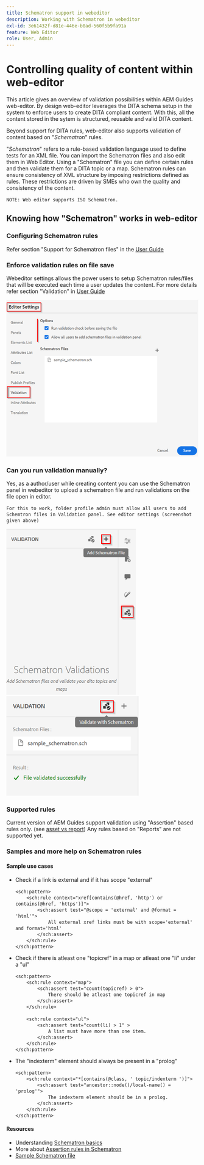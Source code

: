 ```yaml
---
title: Schematron support in webeditor
description: Working with Schematron in webeditor
exl-id: 3e61432f-d81e-446e-b0ad-560f5b9fa91a
feature: Web Editor
role: User, Admin
---
```

# Controlling quality of content within web-editor

This article gives an overview of validation possibilities within AEM Guides web-editor. 
By design web-editor leverages the DITA schema setup in the system to enforce users to create DITA compliant content. With this, all the content stored in the sytem is structured, reusable and valid DITA content.

Beyond support for DITA rules, web-editor also supports validation of content based on "*Schematron*" rules.

"*Schematron*" refers to a rule-based validation language used to define tests for an XML file. You can import the Schematron files and also edit them in Web Editor. Using a "Schematron" file you can define certain rules and then validate them for a DITA topic or a map. Schematron rules can ensure consistency of XML structure by imposing restrictions defined as rules. These restrictions are driven by SMEs who own the quality and consistency of the content. 

    NOTE: Web editor supports ISO Schematron. 


## Knowing how "Schematron" works in web-editor

### Configuring Schematron rules

Refer section "Support for Schematron files" in the [User Guide](https://helpx.adobe.com/content/dam/help/en/xml-documentation-solution/4-2/Adobe-Experience-Manager-Guides_UUID_User-Guide_EN.pdf#page=148)


### Enforce validation rules on file save

Webeditor settings allows the power users to setup Schematron rules/files that will be executed each time a user updates the content. For more details refer section "Validation" in [User Guide](https://helpx.adobe.com/content/dam/help/en/xml-documentation-solution/4-2/Adobe-Experience-Manager-Guides_UUID_User-Guide_EN.pdf#page=58)

![Set rules from web-editor settings](../../../assets/authoring/schematron-editorsettings-validation-tab.png)


### Can you run validation manually?

Yes, as a author/user while creating content you can use the Schematron panel in webeditor to upload a schematron file and run validations on the file open in editor.

    For this to work, folder profile admin must allow all users to add Schemtron files in Validation panel. See editor settings (screenshot given above)

![Choose Schematron file](../../../assets/authoring/schematron-rightpanel-validation-addsch.png)
![Run validation](../../../assets/authoring/schematron-rightpanel-validation-runsch.png)


### Supported rules

Current version of AEM Guides support validation using "Assertion" based rules only. (see [asset vs report](https://schematron.com/document/205.html))
Any rules based on "Reports" are not supported yet. 


### Samples and more help on Schematron rules

#### Sample use cases

- Check if a link is external and if it has scope "external"

    ```
    <sch:pattern>
        <sch:rule context="xref[contains(@href, 'http') or contains(@href, 'https')]">
            <sch:assert test="@scope = 'external' and @format = 'html'">
                All external xref links must be with scope='external' and format='html'
            </sch:assert>
        </sch:rule>
    </sch:pattern>
    ```

- Check if there is atleast one "topicref" in a map or atleast one "li" under a "ul"

    ```
    <sch:pattern>
        <sch:rule context="map">
            <sch:assert test="count(topicref) > 0">
                There should be atleast one topicref in map
            </sch:assert>
        </sch:rule>

        <sch:rule context="ul">
            <sch:assert test="count(li) > 1" >
                A list must have more than one item.
            </sch:assert>
        </sch:rule>
    </sch:pattern>
    ```

- The "indexterm" element should always be present in a "prolog"

    ```
    <sch:pattern>
        <sch:rule context="*[contains(@class, ' topic/indexterm ')]">
            <sch:assert test="ancestor::node()/local-name() = 'prolog'">
                The indexterm element should be in a prolog.
            </sch:assert>
        </sch:rule>
    </sch:pattern>
    ```

#### Resources

- Understanding  [Schematron basics](https://da2022.xatapult.com/#what-is-schematron)
- More about [Assertion rules in Schematron](https://www.xml.com/pub/a/2003/11/12/schematron.html#Assertions)
- [Sample Schematron file](../../../assets/authoring/sample_schematron.sch)
